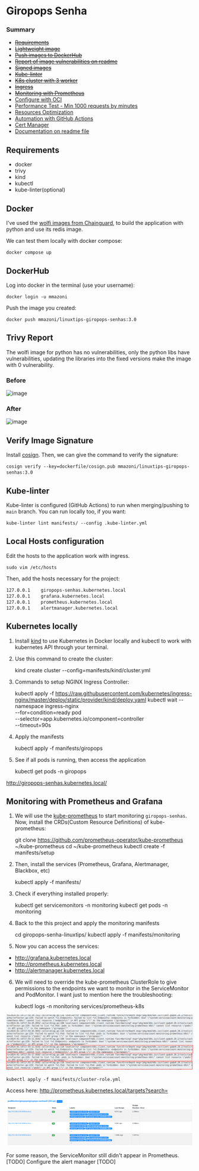 # Giropops Senha

### Summary

- [~~Requirements~~](#requirements)
- [~~Lightweight image~~](#docker)
- [~~Push images to DockerHub~~](#dockerhub)
- [~~Report of image vulnerabilities on readme~~](#trivy-report)
- [~~Signed images~~](#verify-image-signature)
- [~~Kube-linter~~](#kube-linter)
- [~~K8s cluster with 3 worker~~](#kubernetes-locally)
- [~~Ingress~~](#kubernetes-locally)
- [~~Monitoring with Prometheus~~](#monitoring-with-prometheus-and-grafana)
- [Configure with OCI](#)
- [Performance Test - Min 1000 requests by minutes](#)
- [Resources Optimization](#)
- [Automation with GitHub Actions](#)
- [Cert Manager](#)
- [Documentation on readme file](#)

## Requirements

- docker
- trivy
- kind
- kubectl
- kube-linter(optional)

## Docker

I've used the [wolfi images from Chainguard](https://www.chainguard.dev/chainguard-images), to build the application with python and use its redis image.

We can test them locally with docker compose:

    docker compose up

## DockerHub

Log into docker in the terminal (use your username):

    docker login -u mmazoni

Push the image you created:

    docker push mmazoni/linuxtips-giropops-senhas:3.0

## Trivy Report

The wolfi image for python has no vulnerabilities, only the python libs have vulnerabilities, updating the libraries into the fixed versions make the image with 0 vulnerability.

### Before

![image](https://github.com/MMazoni/giropops-senha-linuxtips/assets/37179593/90c50569-9510-4c00-a444-75af6139c788)


### After

![image](https://github.com/MMazoni/giropops-senha-linuxtips/assets/37179593/0f84918b-56f2-4dfa-8f06-07d0cd45c947)


## Verify Image Signature

Install [cosign](https://docs.sigstore.dev/system_config/installation). Then, we can give the command to verify the signature:

    cosign verify --key=dockerfile/cosign.pub mmazoni/linuxtips-giropops-senhas:3.0

## Kube-linter

Kube-linter is configured (GitHub Actions) to run when merging/pushing to `main` branch. You can run locally too, if you want:

    kube-linter lint manifests/ --config .kube-linter.yml

## Local Hosts configuration

Edit the hosts to the application work with ingress.

    sudo vim /etc/hosts

Then, add the hosts necessary for the project:

    127.0.0.1    giropops-senhas.kubernetes.local
    127.0.0.1    grafana.kubernetes.local
    127.0.0.1    prometheus.kubernetes.local
    127.0.0.1    alertmanager.kubernetes.local

## Kubernetes locally

1. Install [kind](https://kind.sigs.k8s.io/) to use Kubernetes in Docker locally and kubectl to work with kubernetes API through your terminal.

2. Use this command to create the cluster:

    kind create cluster --config=manifests/kind/cluster.yml

3. Commands to setup NGINX Ingress Controller:

    kubectl apply -f https://raw.githubusercontent.com/kubernetes/ingress-nginx/master/deploy/static/provider/kind/deploy.yaml
    kubectl wait --namespace ingress-nginx \
          --for=condition=ready pod \
          --selector=app.kubernetes.io/component=controller \
          --timeout=90s

4. Apply the manifests

    kubectl apply -f manifests/giropops

5. See if all pods is running, then access the application

    kubectl get pods -n giropops

http://giropops-senhas.kubernetes.local/


## Monitoring with Prometheus and Grafana

1. We will use the [kube-prometheus](https://github.com/prometheus-operator/kube-prometheus) to start monitoring `giropops-senhas`. Now, install the CRDs(Custom Resource Definitions) of kube-prometheus:

    git clone https://github.com/prometheus-operator/kube-prometheus ~/kube-prometheus
    cd ~/kube-prometheus
    kubectl create -f manifests/setup

2. Then, install the services (Prometheus, Grafana, Alertmanager, Blackbox, etc)

    kubectl apply -f manifests/

3. Check if everything installed properly:

    kubectl get servicemonitors -n monitoring
    kubectl get pods -n monitoring

4. Back to the this project and apply the monitoring manifests

    cd giropops-senha-linuxtips/
    kubectl apply -f manifests/monitoring

5. Now you can access the services:

* http://grafana.kubernetes.local
* http://prometheus.kubernetes.local
* http://alertmanager.kubernetes.local

6. We will need to override the kube-prometheus ClusterRole to give permissions to the endpoints we want to monitor in the ServiceMonitor and PodMonitor. I want just to mention here the troubleshooting:

    kubectl logs -n monitoring services/prometheus-k8s

![Prometheus logs errors](static/prometheus-logs.png)

    kubectl apply -f manifests/cluster-role.yml

Access here: http://prometheus.kubernetes.local/targets?search=

![PodMonitor in Prometheus](static/podmonitor-prometheus.png)

For some reason, the ServiceMonitor still didn't appear in Prometheus.[TODO] Configure the alert manager [TODO]
